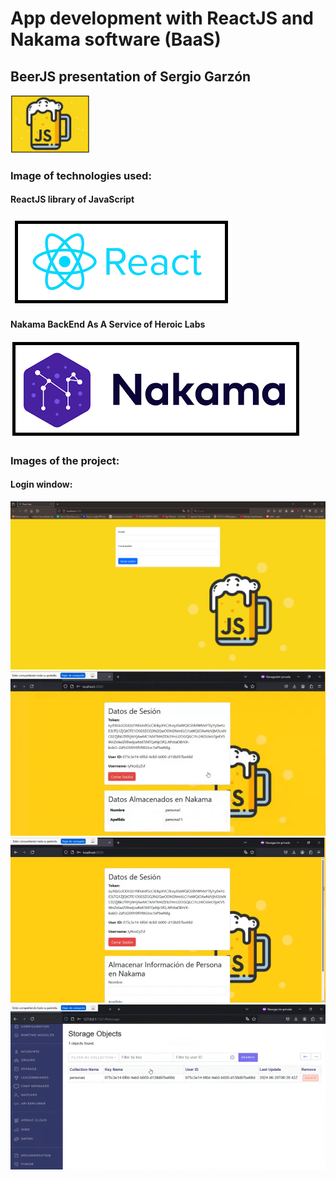 # App development with ReactJS and Nakama software (BaaS) 

## BeerJS presentation of Sergio Garzón

<img src="./Images/beerjs_image.png" width=25% height=25% />

<br />

### Image of technologies used:

#### ReactJS library of JavaScript

<img src="/Images/react_image.png" />

<br />

#### Nakama BackEnd As A Service of Heroic Labs

<img src="/Images/nakama_heroiclabs_image.png" />

<br />

### Images of the project:

#### Login window:

<img src="/Images/login.png" />

<br />

<img src="/Images/form1.png" />

<br />

<img src="/Images/form2.png" />

<br />

<img src="/Images/nakama.png" />